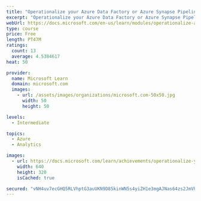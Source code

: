 ```yaml
---
title: "Operationalize your Azure Data Factory or Azure Synapse Pipeline"
excerpt: "Operationalize your Azure Data Factory or Azure Synapse Pipeline"
webUrl: https://docs.microsoft.com/en-us/learn/modules/operationalize-azure-data-factory-pipelines/
type: course
price: Free
length: PT47M
ratings:
  count: 13
  average: 4.5384617
heat: 50

provider:
  name: Microsoft Learn
  domain: microsoft.com
  images:
    - url: /assets/images/organizations/microsoft.com-50x50.jpg
      width: 50
      height: 50

levels:
  - Intermediate

topics:
  - Azure
  - Analytics

images:
  - url: https://docs.microsoft.com/learn/achievements/operationalize-your-azure-data-factory-pipelines-social.png
    width: 640
    height: 320
    isCached: true

secured: "vNH4uv7ecGHQ5RLVhptG3auUKN9D85kinWN5s4yiZH1e3mgAJNas64zs2JmVhlUFkFvOwimDJxmpJgd3hRnIRvsuSiWoKwLlrjhmO2YYRn7xWC/H+6B6R5Mm032PgTWFnDXk+qLgcQxbEeBVIYLIk+i0wDCCNqBPrOHa84x7Dxt+sXMmVXmWnq1UhAJNVf0CK5MkcswLuUmFHnxhKePiueN9LeghBZk1nuZbQwroi8AxsqoD15k43Tf2Uf3PjMpTLpmWeQs5KGrBfwCgpeQ8JnOP+8UGSdsJx2ew5PtrzvdMWCAlBWrRpkmc0iGp/amjvX6ufTt0Bq9IRo+lPZngNOcbTc3lvAMM00lwmLGMNfoBFmR46jcNj7lGbT+K704XfUpageHWTYp0KoqEyXSPRlZNWxS5nqAG9jje1to/scM=;ZOOiVAJ/XF9GYtr8h/FKDQ=="
---
```


